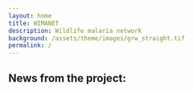 ```yaml
---
layout: home
title: WIMANET
description: Wildlife malaria network
background: /assets/theme/images/grw_straight.tif
permalink: /
---
```

 
## News from the project:
